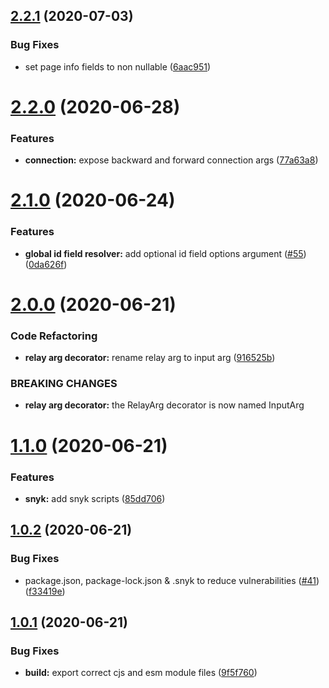 ## [2.2.1](https://github.com/rogerballard/nestjs-relay/compare/v2.2.0...v2.2.1) (2020-07-03)


### Bug Fixes

* set page info fields to non nullable ([6aac951](https://github.com/rogerballard/nestjs-relay/commit/6aac95147fb95145cac934c46d72009b24147af1))

# [2.2.0](https://github.com/rogerballard/nestjs-relay/compare/v2.1.0...v2.2.0) (2020-06-28)


### Features

* **connection:** expose backward and forward connection args ([77a63a8](https://github.com/rogerballard/nestjs-relay/commit/77a63a8cf1df68f7fac75fe90e034b3725af9365))

# [2.1.0](https://github.com/rogerballard/nestjs-relay/compare/v2.0.0...v2.1.0) (2020-06-24)


### Features

* **global id field resolver:** add optional id field options argument ([#55](https://github.com/rogerballard/nestjs-relay/issues/55)) ([0da626f](https://github.com/rogerballard/nestjs-relay/commit/0da626f776f8fb1d2fb0316bbbce902fd73bd19b))

# [2.0.0](https://github.com/rogerballard/nestjs-relay/compare/v1.1.0...v2.0.0) (2020-06-21)


### Code Refactoring

* **relay arg decorator:** rename relay arg to input arg ([916525b](https://github.com/rogerballard/nestjs-relay/commit/916525bb492f9d757c8294e05c723e71a362fe57))


### BREAKING CHANGES

* **relay arg decorator:** the RelayArg decorator is now named InputArg

# [1.1.0](https://github.com/rogerballard/nestjs-relay/compare/v1.0.2...v1.1.0) (2020-06-21)


### Features

* **snyk:** add snyk scripts ([85dd706](https://github.com/rogerballard/nestjs-relay/commit/85dd7069505c76dac2e7a5d63d29fd93d57c06b6))

## [1.0.2](https://github.com/rogerballard/nestjs-relay/compare/v1.0.1...v1.0.2) (2020-06-21)


### Bug Fixes

* package.json, package-lock.json & .snyk to reduce vulnerabilities ([#41](https://github.com/rogerballard/nestjs-relay/issues/41)) ([f33419e](https://github.com/rogerballard/nestjs-relay/commit/f33419e3d8515a97dabdf038f8c6ec41455b7b7b))

## [1.0.1](https://github.com/rogerballard/nestjs-relay/compare/v1.0.0...v1.0.1) (2020-06-21)


### Bug Fixes

* **build:** export correct cjs and esm module files ([9f5f760](https://github.com/rogerballard/nestjs-relay/commit/9f5f7608708c39a839c2591b05cf0b5b13ff3e0c))

